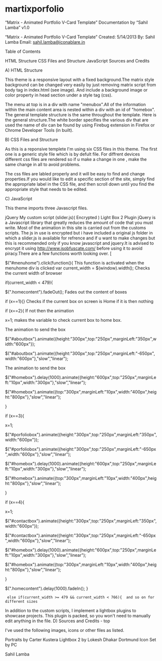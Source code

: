 martixporfolio
==============


“Matrix - Animated Portfolio V-Card Template” Documentation by “Sahil Lamba” v1.0

“Matrix - Animated Portfolio V-Card Template”
Created: 5/14/2013
By: Sahil Lamba
Email: sahil.lamba@iconablare.in


Table of Contents

HTML Structure
CSS Files and Structure
JavaScript
Sources and Credits

A) HTML Structure 

This theme is a responsive layout with a fixed background.The matrix style background can be changed very easily by just removing matrix script from body tag in index.html (see image). And include a background image or color property in head section under a style tag (css).



The menu at top is in a div with name "menubox".All of the information within the main content area is nested within a div with an id of "homebox". The general template structure is the same throughout the template. Here is the general structure.The white border specifies the various div that are used the name of div can be found by using Firebug extension in Firefox or Chrome Developer Tools (in built).




B) CSS Files and Structure

As this is a reponsive templete I'm using six CSS files in this theme. The first one is a generic style file which is by defult file. For diffrent devices different css files are rendered so if u make a change in one , make the same change in all to avoid problems.

The css files are labled properly and it will be easy to find and change properties.If you would like to edit a specific section of the site, simply find the appropriate label in the CSS file, and then scroll down until you find the appropriate style that needs to be edited.

 

C) JavaScript

This theme imports three Javascript files.

jQuery
My custom script (slider.js)( Encrypted )
Light Box 2 Plugin
jQuery is a Javascript library that greatly reduces the amount of code that you must write.
Most of the animation in this site is carried out from the customs scripts. The js in use is encrypted but i have included a original js folder in which a slider.js is available for refrence and if u want to make changes but this is recommended only if you know javascript and jquery.It is advised to encrypt it using http://www.jsobfuscate.com/ before using it to avoid piracy.There are a few functions worth looking over.
  [

$("#menuhome").click(function(){ This function is activated when the menuhome div is clicked 
var current_width = $(window).width(); Checks the current width of browser
 
if(current_width < 479){

$(".homecontent").fadeOut(); Fades  out the content of boxes
			  
if (x==1){} Checks if the current box on screen is Home if it is then nothing

if (x==2){ If not then the animation 

x=1; makes the variable to check current box to home box.

The animation to send the box  

$("#aboutbox").animate({height:"300px",top:"250px",marginLeft:"350px",width:"600px"});

$("#aboutbox").animate({height:"300px",top:"250px",marginLeft:"-650px",width:"600px"},"slow","linear");

The animation to send the box  

$("#homebox").delay(1000).animate({height:"600px",top:"250px",marginLeft:"10px",width:"300px"},"slow","linear");

$("#homebox").animate({top:"300px",marginLeft:"10px",width:"400px",height:"800px"},"slow","linear");

}

if (x==3){

x=1;

$("#porfoliobox").animate({height:"300px",top:"250px",marginLeft:"350px",width:"600px"});

$("#porfoliobox").animate({height:"300px",top:"250px",marginLeft:"-650px",width:"600px"},"slow","linear");

$("#homebox").delay(1000).animate({height:"600px",top:"250px",marginLeft:"10px",width:"300px"},"slow","linear");

$("#homebox").animate({top:"300px",marginLeft:"10px",width:"400px",height:"800px"},"slow","linear");

}

if (x==4){

x=1;
			  
$("#contactbox").animate({height:"300px",top:"250px",marginLeft:"350px",width:"600px"});

$("#contactbox").animate({height:"300px",top:"250px",marginLeft:"-650px",width:"600px"},"slow","linear");

$("#homebox").delay(1000).animate({height:"600px",top:"250px",marginLeft:"10px",width:"300px"},"slow","linear");

$("#homebox").animate({top:"300px",marginLeft:"10px",width:"400px",height:"800px"},"slow","linear");

}

$(".homecontent").delay(1000).fadeIn();
}

	 else if(current_width >= 479 && current_width < 766){  and so on for different sizes
		  
In addition to the custom scripts, I implement a lightbox plugins to showcase projects. This plugin is packed, so you won't need to manually edit anything in the file.
D) Sources and Credits - top

I've used the following images, icons or other files as listed.

Portraits by Carter Kustera
Lightbox 2 by Lokesh Dhakar
Dortmund Icon Set by PC

Sahil Lamba

